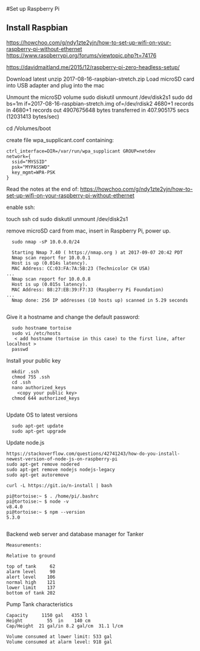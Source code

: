 #Set up Raspberry Pi

## Install Raspbian
  https://howchoo.com/g/ndy1zte2yjn/how-to-set-up-wifi-on-your-raspberry-pi-without-ethernet
  https://www.raspberrypi.org/forums/viewtopic.php?t=74176
  
https://davidmaitland.me/2015/12/raspberry-pi-zero-headless-setup/

  Download latest
  unzip 2017-08-16-raspbian-stretch.zip
  Load microSD card into USB adapter and plug into the mac

  Unmount the microSD volume
  sudo diskutil unmount /dev/disk2s1
  sudo dd bs=1m if=2017-08-16-raspbian-stretch.img of=/dev/rdisk2
4680+1 records in
4680+1 records out
4907675648 bytes transferred in 407.905175 secs (12031413 bytes/sec)
  

  cd /Volumes/boot

  create file wpa_supplicant.conf containing:

  ````
  ctrl_interface=DIR=/var/run/wpa_supplicant GROUP=netdev
  network={
    ssid="MYSSID"
    psk="MYPASSWD"
    key_mgmt=WPA-PSK
  }
  ````

Read the notes at the end of:
https://howchoo.com/g/ndy1zte2yjn/how-to-set-up-wifi-on-your-raspberry-pi-without-ethernet

  enable ssh:

  touch ssh
  cd
  sudo diskutil unmount /dev/disk2s1

  remove microSD card from mac, insert in Raspberry Pi, power up.
````
  sudo nmap -sP 10.0.0.0/24
  
  Starting Nmap 7.40 ( https://nmap.org ) at 2017-09-07 20:42 PDT
  Nmap scan report for 10.0.0.1
  Host is up (0.014s latency).
  MAC Address: CC:03:FA:7A:5B:23 (Technicolor CH USA)
...
  Nmap scan report for 10.0.0.8
  Host is up (0.015s latency).
  MAC Address: B8:27:EB:39:F7:33 (Raspberry Pi Foundation)
...
  Nmap done: 256 IP addresses (10 hosts up) scanned in 5.29 seconds
  

````
Give it a hostname and change the default password:
````
  sudo hostname tortoise
  sudo vi /etc/hosts
   < add hostname (tortoise in this case) to the first line, after localhost >
  passwd
````
Install your public key

````
  mkdir .ssh
  chmod 755 .ssh
  cd .ssh
  nano authorized_keys
    <copy your public key>
  chmod 644 authorized_keys
  
````

Update OS to latest versions

````
  sudo apt-get update
  sudo apt-get upgrade
````

Update node.js
````
https://stackoverflow.com/questions/42741243/how-do-you-install-newest-version-of-node-js-on-raspberry-pi
sudo apt-get remove nodered
sudo apt-get remove nodejs nodejs-legacy
sudo apt-get autoremove

curl -L https://git.io/n-install | bash

pi@tortoise:~ $ . /home/pi/.bashrc
pi@tortoise:~ $ node -v
v8.4.0
pi@tortoise:~ $ npm --version
5.3.0
 
````
Backend web server and database manager for Tanker

````
Measurements:

Relative to ground

top of tank     62
alarm level     90
alert level    106
normal high    121
lower limit    137
bottom of tank 202
````

Pump Tank characteristics
````
Capacity     1150 gal   4353 l
Height         55  in    140 cm
Cap/Height  21 gal/in 8.2 gal/cm  31.1 l/cm

Volume consumed at lower limit: 533 gal
Volume consumed at alarm level: 918 gal
````